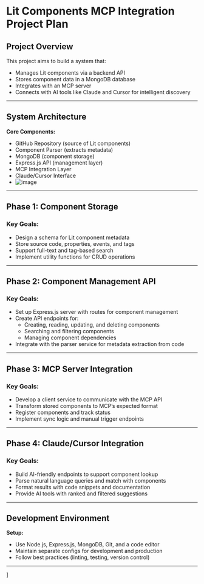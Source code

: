 
# Lit Components MCP Integration Project Plan

## Project Overview

This project aims to build a system that:
- Manages Lit components via a backend API
- Stores component data in a MongoDB database
- Integrates with an MCP server
- Connects with AI tools like Claude and Cursor for intelligent discovery

---

## System Architecture

**Core Components:**
- GitHub Repository (source of Lit components)  
- Component Parser (extracts metadata)  
- MongoDB (component storage)  
- Express.js API (management layer)  
- MCP Integration Layer  
- Claude/Cursor Interface
- ![image](https://github.com/user-attachments/assets/54cd62d1-b21a-43a4-9ec8-08cd73574211)

---

## Phase 1: Component Storage

### Key Goals:
- Design a schema for Lit component metadata
- Store source code, properties, events, and tags
- Support full-text and tag-based search
- Implement utility functions for CRUD operations

---

## Phase 2: Component Management API

### Key Goals:
- Set up Express.js server with routes for component management
- Create API endpoints for:
  - Creating, reading, updating, and deleting components
  - Searching and filtering components
  - Managing component dependencies
- Integrate with the parser service for metadata extraction from code

---

## Phase 3: MCP Server Integration

### Key Goals:
- Develop a client service to communicate with the MCP API
- Transform stored components to MCP’s expected format
- Register components and track status
- Implement sync logic and manual trigger endpoints

---

## Phase 4: Claude/Cursor Integration

### Key Goals:
- Build AI-friendly endpoints to support component lookup
- Parse natural language queries and match with components
- Format results with code snippets and documentation
- Provide AI tools with ranked and filtered suggestions

---

## Development Environment

**Setup:**
- Use Node.js, Express.js, MongoDB, Git, and a code editor
- Maintain separate configs for development and production
- Follow best practices (linting, testing, version control)

---

]

